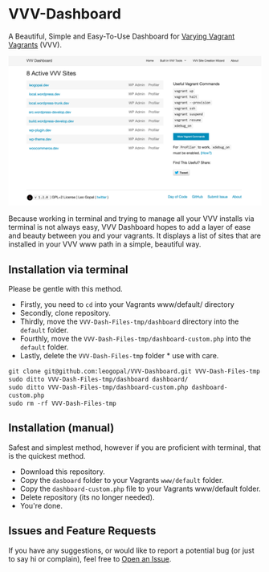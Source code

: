 VVV-Dashboard
=============

A Beautiful, Simple and Easy-To-Use Dashboard for [Varying Vagrant Vagrants](https://github.com/Varying-Vagrant-Vagrants/VVV) (VVV).

![image](https://raw.githubusercontent.com/leogopal/VVV-Dashboard/master/dashboard-screenshot.png)

Because working in terminal and trying to manage all your VVV installs via terminal is not always easy, VVV Dashboard hopes to add a layer of ease and beauty between you and your vagrants. It displays a list of sites that are installed in your VVV www path in a simple, beautiful way.

## Installation via terminal

Please be gentle with this method.

- Firstly, you need to `cd` into your Vagrants www/default/ directory
- Secondly, clone repository.
- Thirdly, move the `VVV-Dash-Files-tmp/dashboard` directory into the `default` folder.
- Fourthly, move the `VVV-Dash-Files-tmp/dashboard-custom.php` into the `default` folder.
- Lastly, delete the `VVV-Dash-Files-tmp` folder * use with care.

```
git clone git@github.com:leogopal/VVV-Dashboard.git VVV-Dash-Files-tmp
sudo ditto VVV-Dash-Files-tmp/dashboard dashboard/
sudo ditto VVV-Dash-Files-tmp/dashboard-custom.php dashboard-custom.php
sudo rm -rf VVV-Dash-Files-tmp
```

## Installation (manual)

Safest and simplest method, however if you are proficient with terminal, that is the quickest method.

- Download this repository.
- Copy the `dasboard` folder to your Vagrants `www/default` folder.
- Copy the `dashboard-custom.php` file to your Vagrants www/default folder.
- Delete repository (its no longer needed).
- You're done.

## Issues and Feature Requests

If you have any suggestions, or would like to report a potential bug (or just to say hi or complain), feel free to [Open an Issue](https://github.com/leogopal/VVV-Dashboard/issues/new).
